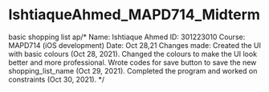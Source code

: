 # IshtiaqueAhmed_MAPD714_Midterm
basic shopping list ap/*
    Name: Ishtiaque Ahmed
    ID: 301223010
    Course: MAPD714 (iOS development)
    Date: Oct 28,21
    Changes made: Created the UI with basic colours (Oct 28, 2021). Changed the colours to make the UI look better and more professional. Wrote codes for save button to save the new shopping_list_name (Oct 29, 2021). Completed the program and worked on constraints (Oct 30, 2021).
*/
